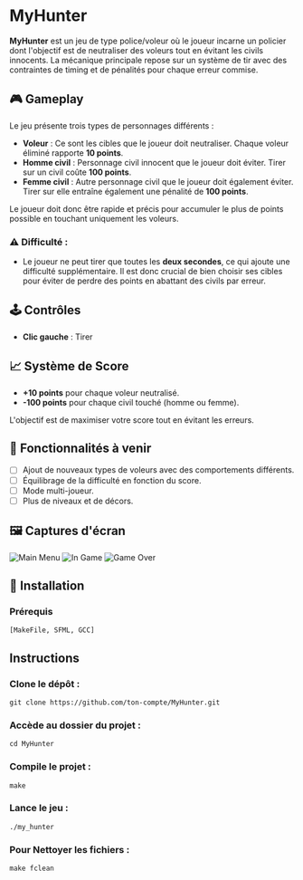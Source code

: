# MyHunter

**MyHunter** est un jeu de type police/voleur où le joueur incarne un policier dont l'objectif est de neutraliser des voleurs tout en évitant les civils innocents. La mécanique principale repose sur un système de tir avec des contraintes de timing et de pénalités pour chaque erreur commise.

## 🎮 Gameplay

Le jeu présente trois types de personnages différents :

- **Voleur** : Ce sont les cibles que le joueur doit neutraliser. Chaque voleur éliminé rapporte **10 points**.
- **Homme civil** : Personnage civil innocent que le joueur doit éviter. Tirer sur un civil coûte **100 points**.
- **Femme civil** : Autre personnage civil que le joueur doit également éviter. Tirer sur elle entraîne également une pénalité de **100 points**.

Le joueur doit donc être rapide et précis pour accumuler le plus de points possible en touchant uniquement les voleurs. 

### ⚠️ Difficulté :

- Le joueur ne peut tirer que toutes les **deux secondes**, ce qui ajoute une difficulté supplémentaire. Il est donc crucial de bien choisir ses cibles pour éviter de perdre des points en abattant des civils par erreur.

## 🕹️ Contrôles

- **Clic gauche** : Tirer

## 📈 Système de Score

- **+10 points** pour chaque voleur neutralisé.
- **-100 points** pour chaque civil touché (homme ou femme).
  
L'objectif est de maximiser votre score tout en évitant les erreurs.

## 🚧 Fonctionnalités à venir

- [ ] Ajout de nouveaux types de voleurs avec des comportements différents.
- [ ] Équilibrage de la difficulté en fonction du score.
- [ ] Mode multi-joueur.
- [ ] Plus de niveaux et de décors.
  
## 🖼️ Captures d'écran

![Main Menu](https://github.com/TTG-Phyros/repositoriesPhotos/blob/main/MyHunter/My_Hunter_Menu.png)
![In Game](https://github.com/TTG-Phyros/repositoriesPhotos/blob/main/MyHunter/My_Hunter_In_Game.png)
![Game Over](https://github.com/TTG-Phyros/repositoriesPhotos/blob/main/MyHunter/My_Hunter_Game_Over.png)

## 🚀 Installation
### Prérequis

    [MakeFile, SFML, GCC]

## Instructions

### Clone le dépôt :

    git clone https://github.com/ton-compte/MyHunter.git

### Accède au dossier du projet :

    cd MyHunter

### Compile le projet :

    make

### Lance le jeu :

    ./my_hunter

### Pour Nettoyer les fichiers :

    make fclean
